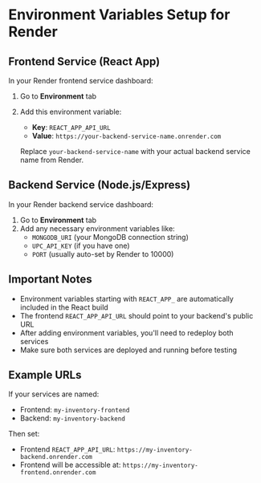 # Environment Variables Setup for Render

## Frontend Service (React App)

In your Render frontend service dashboard:

1. Go to **Environment** tab
2. Add this environment variable:
   - **Key**: `REACT_APP_API_URL`
   - **Value**: `https://your-backend-service-name.onrender.com`
   
   Replace `your-backend-service-name` with your actual backend service name from Render.

## Backend Service (Node.js/Express)

In your Render backend service dashboard:

1. Go to **Environment** tab
2. Add any necessary environment variables like:
   - `MONGODB_URI` (your MongoDB connection string)
   - `UPC_API_KEY` (if you have one)
   - `PORT` (usually auto-set by Render to 10000)

## Important Notes

- Environment variables starting with `REACT_APP_` are automatically included in the React build
- The frontend `REACT_APP_API_URL` should point to your backend's public URL
- After adding environment variables, you'll need to redeploy both services
- Make sure both services are deployed and running before testing

## Example URLs

If your services are named:
- Frontend: `my-inventory-frontend`
- Backend: `my-inventory-backend`

Then set:
- Frontend `REACT_APP_API_URL`: `https://my-inventory-backend.onrender.com`
- Frontend will be accessible at: `https://my-inventory-frontend.onrender.com`
